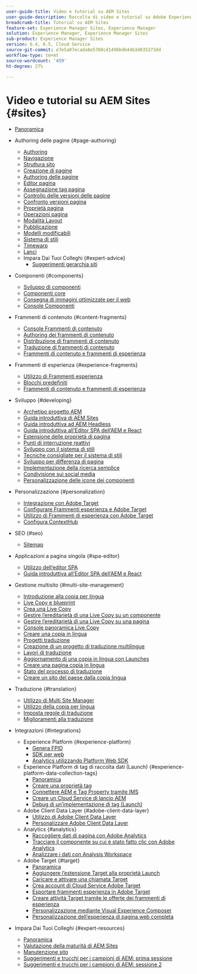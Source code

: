 ```yaml
---
user-guide-title: Video e tutorial su AEM Sites
user-guide-description: Raccolta di video e tutorial su Adobe Experience Manager Sites.
breadcrumb-title: Tutorial su AEM Sites
feature-set: Experience Manager Sites, Experience Manager
solution: Experience Manager, Experience Manager Sites
sub-product: Experience Manager Sites
version: 6.4, 6.5, Cloud Service
source-git-commit: e7e5a07ecada8e5760cd1496bdb44b3d035373dd
workflow-type: tm+mt
source-wordcount: '459'
ht-degree: 27%

---
```



# Video e tutorial su AEM Sites {#sites}

+ [Panoramica](overview.md)
+ Authoring delle pagine {#page-authoring}
   + [Authoring  ](page-authoring/aem-sites-authoring-overview.md)
   + [Navigazione](page-authoring/basic-handling-sites-feature-video-use.md)
   + [Struttura sito ](page-authoring/content-hierarchy-feature-video-use.md)
   + [Creazione di pagine](page-authoring/creating-page-feature-video-use.md)
   + [Authoring delle pagine](page-authoring/page-authoring-overview-feature-video-use.md)
   + [Editor pagina](page-authoring/page-editor-feature-video-use.md)
   + [Assegnazione tag pagina](page-authoring/page-tagging-feature-video-use.md)
   + [Controllo delle versioni delle pagine](page-authoring/page-versioning-feature-video-use.md)
   + [Confronto versioni pagina](page-authoring/page-diff-feature-video-use.md)
   + [Proprietà pagina](page-authoring/page-properties-feature-video-understand.md)
   + [Operazioni pagina](page-authoring/page-operations-feature-video-use.md)
   + [Modalità Layout](page-authoring/responsive-layout-feature-video-understand.md)
   + [Pubblicazione](page-authoring/publication-management-feature-video-use.md)
   + [Modelli modificabili](page-authoring/template-editor-feature-video-use.md)
   + [Sistema di stili](page-authoring/style-system-feature-video-use.md)
   + [Timewarp  ](page-authoring/timewarp-feature-video-use.md)
   + [Lanci](page-authoring/launches.md)
   + Impara Dai Tuoi Colleghi {#expert-advice}
      + [Suggerimenti gerarchia siti](page-authoring/expert-advice/site-hierarchy.md)
+ Componenti {#components}
   + [Sviluppo di componenti](components/component-development.md)
   + [Componenti core](components/core-components-feature-video-understand.md)
   + [Consegna di immagini ottimizzate per il web](components/web-optimized-image-delivery.md)
   + [Console Componenti](components/components-console-feature-video-use.md)
+ Frammenti di contenuto {#content-fragments}
   + [Console Frammenti di contenuto](https://experienceleague.adobe.com/docs/experience-manager-learn/content-fragments-console/overview.html)
   + [Authoring dei frammenti di contenuto](content-fragments/content-fragments-feature-video-use.md)
   + [Distribuzione di frammenti di contenuto](content-fragments/content-fragments-delivery-feature-video-use.md)
   + [Traduzione di frammenti di contenuto](content-fragments/content-fragments-translation-feature-video-use.md)
   + [Frammenti di contenuto e frammenti di esperienza](content-fragments/understand-content-fragments-and-experience-fragments.md)
+ Frammenti di esperienza {#experience-fragments}
   + [Utilizzo di Frammenti esperienza](experience-fragments/experience-fragments-feature-video-use.md)
   + [Blocchi predefiniti](experience-fragments/building-blocks.md)
   + [Frammenti di contenuto e frammenti di esperienza](https://experienceleague.adobe.com/docs/experience-manager-learn/sites/content-fragments/understand-content-fragments-and-experience-fragments.html)

+ Sviluppo {#developing}
   + [Archetipo progetto AEM](developing/aem-project-archetype.md)
   + [Guida introduttiva di AEM Sites](https://experienceleague.adobe.com/docs/experience-manager-learn/getting-started-wknd-tutorial-develop/overview.html?lang=it)
   + [Guida introduttiva ad AEM Headless](https://experienceleague.adobe.com/docs/experience-manager-learn/getting-started-with-aem-headless/overview.html?lang=it)
   + [Guida introduttiva all’Editor SPA dell’AEM e React](https://experienceleague.adobe.com/docs/experience-manager-learn/getting-started-with-aem-headless/spa-editor/react/overview.html)
   + [Estensione delle proprietà di pagina](developing/page-properties-technical-video-develop.md)
   + [Punti di interruzione reattivi](developing/responsive-breakpoints.md)
   + [Sviluppo con il sistema di stili](developing/style-system-technical-video-understand.md)
   + [Tecniche consigliate per il sistema di stili](developing/style-organization-style-system-understand-article.md)
   + [Sviluppo per differenza di pagina](developing/page-diff-technical-video-develop.md)
   + [Implementazione della ricerca semplice](developing/search-tutorial-develop.md)
   + [Condivisione sui social media](developing/social-media-sharing-technical-video-use.md)
   + [Personalizzazione delle icone dei componenti](developing/component-icons-technical-video-develop.md)
+ Personalizzazione {#personalization}
   + [Integrazione con Adobe Target](https://helpx.adobe.com/marketing-cloud/how-to/aem-target.html)
   + [Configurare Frammenti esperienza e Adobe Target](personalization/experience-fragment-target-technical-video-setup.md)
   + [Utilizzo di Frammenti di esperienza con Adobe Target](personalization/experience-fragment-target-offer-feature-video-use.md)
   + [Configura ContextHub](personalization/context-hub-technical-video-setup.md)
+ SEO {#seo}
   + [Sitemap](./seo/sitemaps.md)
+ Applicazioni a pagina singola {#spa-editor}
   + [Utilizzo dell’editor SPA](spa-editor/spa-editor-framework-feature-video-use.md)
   + [Guida introduttiva all’Editor SPA dell’AEM e React](https://experienceleague.adobe.com/docs/experience-manager-learn/getting-started-with-aem-headless/spa-editor/react/overview.html)
+ Gestione multisito {#multi-site-management}
   + [Introduzione alla copia per lingua](./multi-site-management/language-copy-overview.md)
   + [Live Copy e blueprint](./multi-site-management/live-copy-and-blueprint.md)
   + [Crea una Live Copy](./multi-site-management/create-live-copy.md)
   + [Gestire l’ereditarietà di una Live Copy su un componente](./multi-site-management/manage-component-inheritance-live-copy.md)
   + [Gestire l’ereditarietà di una Live Copy su una pagina](./multi-site-management/manage-page-inheritance-live-copy.md)
   + [Console panoramica Live Copy](./multi-site-management/live-copy-overview-console.md)
   + [Creare una copia in lingua](./multi-site-management/create-language-copy.md)
   + [Progetti traduzione](./multi-site-management/manage-translation-projects.md)
   + [Creazione di un progetto di traduzione multilingue](./multi-site-management/create-multinational-translational-project.md)
   + [Lavori di traduzione](./multi-site-management/create-translation-job.md)
   + [Aggiornamento di una copia in lingua con Launches](./multi-site-management/updating-language-copy.md)
   + [Creare una pagina copia in lingua](./multi-site-management/create-new-page-language-copy.md)
   + [Stato del processo di traduzione](./multi-site-management/translation-job-status.md)
   + [Creare un sito del paese dalla copia lingua](./multi-site-management/create-new-site.md)
+ Traduzione {#translation}
   + [Utilizzo di Multi Site Manager](translation/multi-site-manager-feature-video-use.md)
   + [Utilizzo della copia per lingua](translation/language-copy-feature-video-use.md)
   + [Imposta regole di traduzione](translation/translation-rules-editor-technical-video-setup.md)
   + [Miglioramenti alla traduzione](translation/translation-enhancements-feature-video-use.md)
+ Integrazioni {#integrations}
   + Experience Platform {#experience-platform}
      + [Genera FPID](integrations/platform/fpid.md)
      + [SDK per web](integrations/platform/web-sdk.md)
      + [Analytics utilizzando Platform Web SDK](integrations/platform/analytics-using-web-sdk.md)
   + Experience Platform di tag di raccolta dati (Launch) {#experience-platform-data-collection-tags}
      + [Panoramica](integrations/experience-platform/data-collection/tags/overview.md)
      + [Creare una proprietà tag](integrations/experience-platform/data-collection/tags/create-tag-property.md)
      + [Connettere AEM e Tag Property tramite IMS](integrations/experience-platform/data-collection/tags/connect-aem-tag-property-using-ims.md)
      + [Creare un Cloud Service di lancio AEM](integrations/experience-platform/data-collection/tags/create-aem-launch-cloud-service.md)
      + [Debug di un’implementazione di tag (Launch)](integrations/experience-platform/data-collection/tags/debug-tags-implementation.md)
   + Adobe Client Data Layer {#adobe-client-data-layer}
      + [Utilizzo di Adobe Client Data Layer](integrations/adobe-client-data-layer/data-layer-overview.md)
      + [Personalizzare Adobe Client Data Layer](integrations/adobe-client-data-layer/data-layer-customize.md)
   + Analytics {#analytics}
      + [Raccogliere dati di pagina con Adobe Analytics](integrations/analytics/collect-data-analytics.md)
      + [Tracciare il componente su cui è stato fatto clic con Adobe Analytics](integrations/analytics/track-clicked-component.md)
      + [Analizzare i dati con Analysis Workspace](integrations/analytics/create-analytics-workspace.md)
   + Adobe Target {#target}
      + [Panoramica](integrations/adobe-target/overview.md)
      + [Aggiungere l’estensione Target alla proprietà Launch](integrations/adobe-target/add-target-launch-extension.md)
      + [Caricare e attivare una chiamata Target](integrations/adobe-target/load-and-fire-target.md)
      + [Crea account di Cloud Service Adobe Target](integrations/adobe-target/setup-aem-target-cloud-service.md)
      + [Esportare frammenti esperienza in Adobe Target](integrations/adobe-target/export-experience-fragment-target.md)
      + [Creare attività Target tramite le offerte dei frammenti di esperienza](integrations/adobe-target/create-target-activity.md)
      + [Personalizzazione mediante Visual Experience Composer](integrations/adobe-target/personalization-using-vec.md)
      + [Personalizzazione dell’esperienza di pagina web completa](integrations/adobe-target/personalization-web-page.md)
+ Impara Dai Tuoi Colleghi {#expert-resources}
   + [Panoramica](expert-resources/learn-from-your-peers-overview.md)
   + [Valutazione della maturità di AEM Sites](expert-resources/maturity-assessment.md)
   + [Manutenzione sito](expert-resources/site-maintenance.md)
   + [Suggerimenti e trucchi per i campioni di AEM: prima sessione](expert-resources/champion-tips-1.md)
   + [Suggerimenti e trucchi per i campioni di AEM: sessione 2](expert-resources/champion-tips-2.md)
